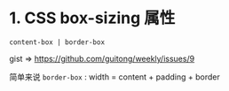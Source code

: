 # 1. CSS box-sizing 属性

  `content-box | border-box`
  
  gist => https://github.com/guitong/weekly/issues/9
  
  简单来说 `border-box` : width = content + padding + border
 
